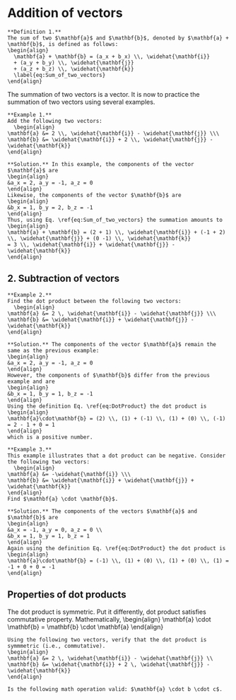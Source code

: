# Addition of vectors 

```{definition}
**Definition 1.**
The sum of two $\mathbf{a}$ and $\mathbf{b}$, denoted by $\mathbf{a} + \mathbf{b}$, is defined as follows:
\begin{align}
  \mathbf{a} + \mathbf{b} = (a_x + b_x) \\, \widehat{\mathbf{i}} 
  + (a_y + b_y) \\, \widehat{\mathbf{j}} 
  + (a_z + b_z) \\, \widehat{\mathbf{k}} 
  \label{eq:Sum_of_two_vectors}
\end{align}
```

The summation of two vectors is a vector. It is now to practice the summation of two vectors using several examples. 

```{example}
**Example 1.**
Add the following two vectors: 
  \begin{align}
\mathbf{a} &= 2 \\, \widehat{\mathbf{i}} - \widehat{\mathbf{j}} \\\  
\mathbf{b} &= \widehat{\mathbf{i}} + 2 \\, \widehat{\mathbf{j}} - \widehat{\mathbf{k}}
\end{align}

**Solution.** In this example, the components of the vector $\mathbf{a}$ are
\begin{align}
&a_x = 2, a_y = -1, a_z = 0 
\end{align}
Likewise, the components of the vector $\mathbf{b}$ are
\begin{align}
&b_x = 1, b_y = 2, b_z = -1
\end{align}
Thus, using Eq. \ref{eq:Sum_of_two_vectors} the summation amounts to
\begin{align}
\mathbf{a} + \mathbf{b} = (2 + 1) \\, \widehat{\mathbf{i}} + (-1 + 2) \\, \widehat{\mathbf{j}} + (0 -1) \\, \widehat{\mathbf{k}} 
= 3 \\, \widehat{\mathbf{i}} + \widehat{\mathbf{j}} - \widehat{\mathbf{k}} 
\end{align}
```

## 2. Subtraction of vectors 
```{example}
**Example 2.**
Find the dot product between the following two vectors:
  \begin{align}
\mathbf{a} &= 2 \, \widehat{\mathbf{i}} - \widehat{\mathbf{j}} \\\ 
\mathbf{b} &= \widehat{\mathbf{i}} + \widehat{\mathbf{j}} - \widehat{\mathbf{k}}
\end{align}

**Solution.** The components of the vector $\mathbf{a}$ remain the same as the previous example: 
\begin{align}
&a_x = 2, a_y = -1, a_z = 0 
\end{align}
However, the components of $\mathbf{b}$ differ from the previous example and are 
\begin{align}
&b_x = 1, b_y = 1, b_z = -1
\end{align}
Using the definition Eq. \ref{eq:DotProduct} the dot product is
\begin{align}
\mathbf{a}\cdot\mathbf{b} = (2) \\, (1) + (-1) \\, (1) + (0) \\, (-1) = 2 - 1 + 0 = 1
\end{align}
which is a positive number.
```

```{example}
**Example 3.**
This example illustrates that a dot product can be negative. Consider the following two vectors:
  \begin{align}
\mathbf{a} &= -\widehat{\mathbf{i}} \\\ 
\mathbf{b} &= \widehat{\mathbf{i}} + \widehat{\mathbf{j}} + \widehat{\mathbf{k}}
\end{align}
Find $\mathbf{a} \cdot \mathbf{b}$. 

**Solution.** The components of the vectors $\mathbf{a}$ and $\mathbf{b}$ are
\begin{align}
&a_x = -1, a_y = 0, a_z = 0 \\
&b_x = 1, b_y = 1, b_z = 1
\end{align}
Again using the definition Eq. \ref{eq:DotProduct} the dot product is
\begin{align}
\mathbf{a}\cdot\mathbf{b} = (-1) \\, (1) + (0) \\, (1) + (0) \\, (1) = -1 + 0 + 0 = -1
\end{align}
```

## Properties of dot products

The dot product is symmetric. Put it differently, dot product satisfies commutative property. Mathematically, 
\begin{align}
\mathbf{a} \cdot \mathbf{b} = \mathbf{b} \cdot \mathbf{a}
\end{align}

```{exercise}
Using the following two vectors, verify that the dot product is symmmetric (i.e., commutative). 
\begin{align}
\mathbf{a} &= 2 \, \widehat{\mathbf{i}} - \widehat{\mathbf{j}} \\  
\mathbf{b} &= \widehat{\mathbf{i}} + 2 \, \widehat{\mathbf{j}} - \widehat{\mathbf{k}}
\end{align}
```

```{exercise}
Is the following math operation valid: $\mathbf{a} \cdot b \cdot c$.
```